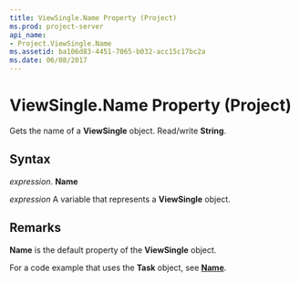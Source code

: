 ```yaml
---
title: ViewSingle.Name Property (Project)
ms.prod: project-server
api_name:
- Project.ViewSingle.Name
ms.assetid: ba106d83-4451-7065-b032-acc15c17bc2a
ms.date: 06/08/2017
---
```



# ViewSingle.Name Property (Project)

Gets the name of a  **ViewSingle** object. Read/write **String**.


## Syntax

 _expression_. **Name**

 _expression_ A variable that represents a **ViewSingle** object.


## Remarks

 **Name** is the default property of the **ViewSingle** object.

For a code example that uses the  **Task** object, see **[Name](Project.Task.Name.md)**.


